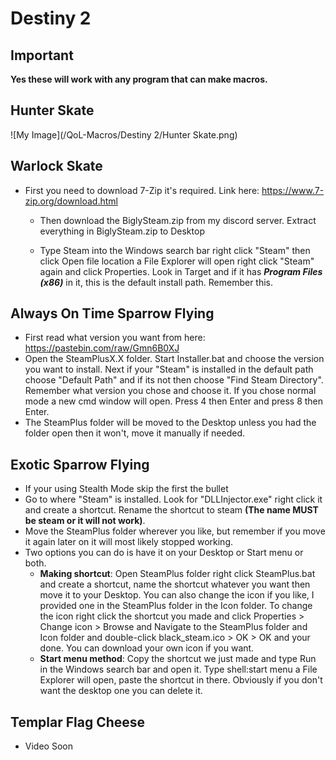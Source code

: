 # Destiny 2

  ## Important
  **Yes these will work with any program that can make macros.**

  ## Hunter Skate
  ![My Image](/QoL-Macros/Destiny 2/Hunter Skate.png)
  
  ## Warlock Skate
  - First you need to download 7-Zip it's required.
	Link here: https://www.7-zip.org/download.html
	
	- Then download the BiglySteam.zip from my discord server. Extract everything in BiglySteam.zip to Desktop
	
	- Type Steam into the Windows search bar right click "Steam" then click Open file location a File Explorer will open right click "Steam" again and click Properties. Look in Target and if it has ***Program Files (x86)*** in it, this is the default install path. Remember this.
  
  ## Always On Time Sparrow Flying
  - First read what version you want from here: https://pastebin.com/raw/Gmn6B0XJ
  - Open the SteamPlusX.X folder. Start Installer.bat and choose the version you want to install. Next if your "Steam" is installed in the default path choose "Default Path" and if its not then choose "Find Steam Directory". Remember what version you chose and choose it. If you chose normal mode a new cmd window will open. Press 4 then Enter and press 8 then Enter.
  - The SteamPlus folder will be moved to the Desktop unless you had the folder open then it won't, move it manually if needed.
  
  ## Exotic Sparrow Flying
  - If your using Stealth Mode skip the first the bullet
  - Go to where "Steam" is installed. Look for "DLLInjector.exe" right click it and create a shortcut. Rename the shortcut to steam **(The name MUST be steam or it will not work)**.
  - Move the SteamPlus folder wherever you like, but remember if you move it again later on it will most likely stopped working.
  - Two options you can do is have it on your Desktop or Start menu or both.
	- **Making shortcut**: Open SteamPlus folder right click SteamPlus.bat and create a shortcut, name the shortcut whatever you want then move it to your Desktop. You can also change the icon if you like, I provided one in the SteamPlus folder in the Icon folder. To change the icon right click the shortcut you made and click Properties > Change icon > Browse and Navigate to the SteamPlus folder and Icon folder and double-click black_steam.ico > OK > OK and your done. You can download your own icon if you want.
	- **Start menu method**: Copy the shortcut we just made and type Run in the Windows search bar and open it. Type shell:start menu a File Explorer will open, paste the shortcut in there. Obviously if you don't want the desktop one you can delete it.
	
  ## Templar Flag Cheese
  - Video Soon